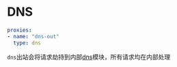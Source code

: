 # DNS

```{.yaml linenums="1"}
proxies:
- name: "dns-out"
  type: dns
```

`dns`出站会将请求劫持到内部[dns](../dns/index.md)模块，所有请求均在内部处理
